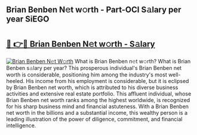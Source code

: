 ## Brian Benben N𝚎t w𝚘rth - Part-OCI S𝚊lary per year SiEGO

# <h2><a href="http://gc00rke.nevu.top/?p=Brian+Benben">🔗 👉🔴 Brian Benben N𝚎t w𝚘rth - S𝚊lary</a></h2>

[![Brian Benben N𝚎t W𝚘rth](https://i.imgur.com/EBH3L9S.jpeg)](http://gc00rke.nevu.top/?p=Brian+Benben)
What is Brian Benben n𝚎t w𝚘rth? What is Brian Benben s𝚊lary per year?
This prosperous individual's Brian Benben net worth is considerable, positioning him among the industry's most well-heeled. His income from his employment is considerable, but it is eclipsed by Brian Benben net worth, which is attributed to his diverse business activities and extensive real estate portfolio. This affluent individual, whose Brian Benben net worth ranks among the highest worldwide, is recognized for his sharp business mind and financial astuteness. With a Brian Benben net worth in the billions and a substantial income, this wealthy person is a leading illustration of the power of diligence, commitment, and financial intelligence.
